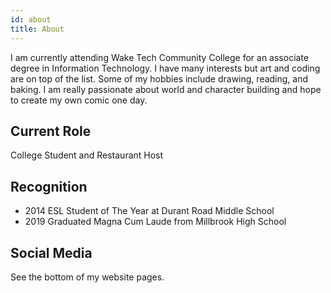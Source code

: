 ```yaml
---
id: about
title: About
---
```


I am currently attending Wake Tech Community College for an associate degree in Information Technology. I have many interests but art and coding are on top of the list.
Some of my hobbies include drawing, reading, and baking. I am really passionate about world and character building and hope to create my own comic one day.

## Current Role

College Student and Restaurant Host

## Recognition

- 2014 ESL Student of The Year at Durant Road Middle School
- 2019 Graduated Magna Cum Laude from Millbrook High School

## Social Media

See the bottom of my website pages.
